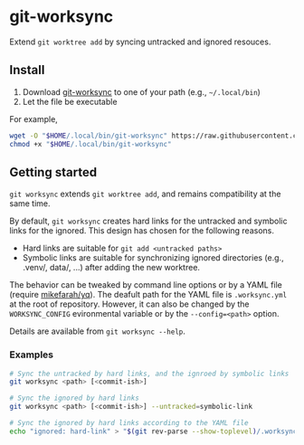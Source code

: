 # git-worksync

Extend `git worktree add` by syncing untracked and ignored resouces.

## Install

1. Download [git-worksync](git-worksync) to one of your path (e.g., `~/.local/bin`)
2. Let the file be executable

For example,

``` bash
wget -O "$HOME/.local/bin/git-worksync" https://raw.githubusercontent.com/atusy/git-worksync/main/git-worksync
chmod +x "$HOME/.local/bin/git-worksync"
```

## Getting started


`git worksync` extends `git worktree add`, and remains compatibility at the same time.

By default, `git worksync` creates hard links for the untracked and symbolic links for the ignored.
This design has chosen for the following reasons.

- Hard links are suitable for `git add <untracked paths>`
- Symbolic links are suitable for synchronizing ignored directories (e.g., .venv/, data/, ...) after adding the new worktree.

The behavior can be tweaked by command line options or by a YAML file (require [mikefarah/yq](https://github.com/mikefarah/yq)).
The deafult path for the YAML file is `.worksync.yml` at the root of repository.
However, it can also be changed by the `WORKSYNC_CONFIG` evironmental variable or by the `--config=<path>` option.

Details are available from `git worksync --help`.

### Examples

```bash
# Sync the untracked by hard links, and the ignroed by symbolic links
git worksync <path> [<commit-ish>]

# Sync the ignored by hard links
git worksync <path> [<commit-ish>] --untracked=symbolic-link

# Sync the ignored by hard links according to the YAML file
echo "ignored: hard-link" > "$(git rev-parse --show-toplevel)/.worksync.yml"
```


